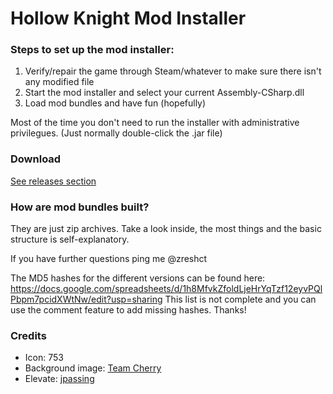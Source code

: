 # Hollow Knight Mod Installer

### Steps to set up the mod installer:

1. Verify/repair the game through Steam/whatever to make sure there isn't any modified file
2. Start the mod installer and select your current Assembly-CSharp.dll
3. Load mod bundles and have fun (hopefully)

Most of the time you don't need to run the installer with administrative privilegues. (Just normally double-click the .jar file)

### Download
[See releases section](https://github.com/timoschwarzer/hollow-knight-mod-installer/releases)

### How are mod bundles built?

They are just zip archives. Take a look inside, the most things and the basic structure is self-explanatory.

If you have further questions ping me @zreshct

The MD5 hashes for the different versions can be found here: https://docs.google.com/spreadsheets/d/1h8MfvkZfoldLjeHrYqTzf12eyvPQlPbpm7pcidXWtNw/edit?usp=sharing
This list is not complete and you can use the comment feature to add missing hashes. Thanks!

### Credits

- Icon: 753
- Background image: [Team Cherry](http://teamcherry.com.au)
- Elevate: [jpassing](https://github.com/jpassing/elevate)